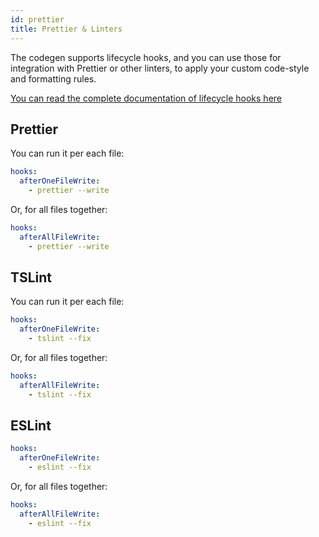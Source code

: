 ```yaml
---
id: prettier
title: Prettier & Linters
---
```


The codegen supports lifecycle hooks, and you can use those for integration with Prettier or other linters, to apply your custom code-style and formatting rules.

[You can read the complete documentation of lifecycle hooks here](../getting-started/lifecycle-hooks.md)

## Prettier

You can run it per each file:

```yml
hooks:
  afterOneFileWrite:
    - prettier --write
```

Or, for all files together:

```yml
hooks:
  afterAllFileWrite:
    - prettier --write
```

## TSLint

You can run it per each file:

```yml
hooks:
  afterOneFileWrite:
    - tslint --fix
```

Or, for all files together:

```yml
hooks:
  afterAllFileWrite:
    - tslint --fix
```

## ESLint

```yml
hooks:
  afterOneFileWrite:
    - eslint --fix
```

Or, for all files together:

```yml
hooks:
  afterAllFileWrite:
    - eslint --fix
```